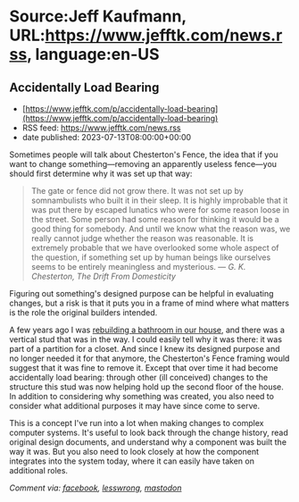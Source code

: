 # Source:Jeff Kaufmann, URL:https://www.jefftk.com/news.rss, language:en-US

## Accidentally Load Bearing
 - [https://www.jefftk.com/p/accidentally-load-bearing](https://www.jefftk.com/p/accidentally-load-bearing)
 - RSS feed: https://www.jefftk.com/news.rss
 - date published: 2023-07-13T08:00:00+00:00

<p><span>

Sometimes people will talk about Chesterton's Fence, the idea that if
you want to change something&#8212;removing an apparently useless
fence&#8212;you should first determine why it was set up that way:

</span>

<p>

</p>

<blockquote>

The gate or fence did not grow there. It was not set up by
somnambulists who built it in their sleep. It is highly improbable
that it was put there by escaped lunatics who were for some reason
loose in the street. Some person had some reason for thinking it would
be a good thing for somebody. And until we know what the reason was,
we really cannot judge whether the reason was reasonable. It is
extremely probable that we have overlooked some whole aspect of the
question, if something set up by human beings like ourselves seems to
be entirely meaningless and mysterious. &#8212; <i>G. K. Chesterton, The
Drift From Domesticity</i>

</blockquote>



<p>

Figuring out something's designed purpose can be helpful in evaluating
changes, but a risk is that it puts you in a frame of mind where what
matters is the role the original builders intended.

</p>

<p>

A few years ago I was <a href="https://www.jefftk.com/p/bathroom-construction-framing">rebuilding a bathroom in our
house</a>, and there was a vertical stud that was in the way.  I could
easily tell why it was there: it was part of a partition for a closet.
And since I knew its designed purpose and no longer needed it for
that anymore, the Chesterton's Fence framing would suggest that it was
fine to remove it.  Except that over time it had become accidentally
load bearing: through other (ill conceived) changes to the structure
this stud was now helping hold up the second floor of the house.  In
addition to considering why something was created, you also need to
consider what additional purposes it may have since come to serve.

</p>

<p>

This is a concept I've run into a lot when making changes to complex
computer systems.  It's useful to look back through the change
history, read original design documents, and understand why a
component was built the way it was.  But you also need to look closely
at how the component integrates into the system today, where it can
easily have taken on additional roles.

  </p>

<p><i>Comment via: <a href="https://www.facebook.com/jefftk/posts/pfbid02i81EvJpGSRdnfgT8kbtgPtFKJ4t9c4uYCnNvwmZiCyVvYLbcVKkshj9YkoC1at3Zl">facebook</a>, <a href="https://lesswrong.com/posts/QBeN49SoKpDMX3kKk">lesswrong</a>, <a href="https://mastodon.mit.edu/@jefftk/110707644099272630">mastodon</a></i></p>

